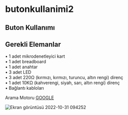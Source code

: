 # butonkullanimi2
## Buton Kullanımı
## Gerekli Elemanlar
• 1 adet mikrodenetleyici kart</br>
• 1 adet breadboard</br>
• 1 adet anahtar</br>
• 3 adet LED</br>
• 3 adet 220Ω (kırmızı, kırmızı, turuncu, altın rengi) direnç</br>
• 1 adet 10KΩ (kahverengi, siyah, sarı, altın rengi) direnç</br>
• Bağlantı kabloları</br>




Arama Motoru [GOOGLE](https://www.google.com.tr/)

![Ekran görüntüsü 2022-10-31 094252](https://user-images.githubusercontent.com/114650893/198947318-d61bf9c7-73ec-474c-bfda-8c6a6b836ad1.png)
